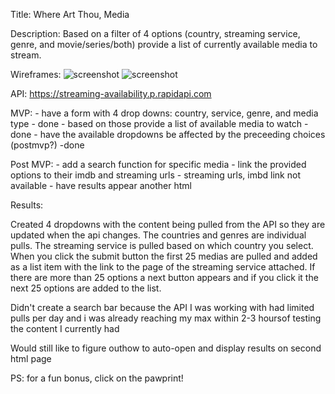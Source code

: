 Title: Where Art Thou, Media

Description: Based on a filter of 4 options (country, streaming service, genre, and movie/series/both) provide a list of currently available media to stream.

Wireframes: 
![screenshot](WireframeStretchProjectOne.jpg)
![screenshot](WireframeProjectOne.jpg)


API: https://streaming-availability.p.rapidapi.com

MVP: 
    - have a form with 4 drop downs: country, service, genre, and media type - done
    - based on those provide a list of available media to watch - done
    - have the available dropdowns be affected by the preceeding choices (postmvp?) -done
    
Post MVP:
    - add a search function for specific media
    - link the provided options to their imdb and streaming urls - streaming urls, imbd link not available 
    - have results appear another html

Results:

Created 4 dropdowns with the content being pulled from the API so they are updated when the api changes. The countries and genres are individual pulls. The streaming service is pulled based on which country you select. When you click the submit button the first 25 medias are pulled and added as a list item with the link to the page of the streaming service attached. If there are more than 25 options a next button appears and if you click it the next 25 options are added to the list.

Didn't create a search bar because the API I was working with had limited pulls per day and i was already reaching my max within 2-3 hoursof testing the content I currently had

Would still like to figure outhow to auto-open and display results on second html page

PS: for a fun bonus, click on the pawprint!